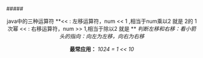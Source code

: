 #####<center> java中的三种运算符
**<< : 左移运算符，num << 1 ,相当于num乘以2  就是  2的 1 次幂
  << : 右移运算符，num >> 1,相当于除以2      就是  **
*判断左移和右移：看小箭头的指向：向左为左移，向右为右移*


**最常应用：**
*1024 = 1 << 10*


